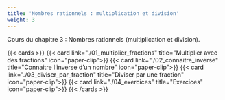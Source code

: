 ```yaml
---
title: 'Nombres rationnels : multiplication et division'
weight: 3
---
```

Cours du chapitre 3 : Nombres rationnels (multiplication et division).

{{< cards >}}
  {{< card link="./01_multiplier_fractions" title="Multiplier avec des fractions" icon="paper-clip">}}
  {{< card link="./02_connaitre_inverse" title="Connaitre l’inverse d’un nombre" icon="paper-clip">}}
  {{< card link="./03_diviser_par_fraction" title="Diviser par une fraction" icon="paper-clip">}}
  {{< card link="./04_exercices" title="Exercices" icon="paper-clip">}}
{{< /cards >}}
